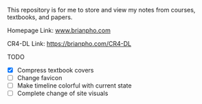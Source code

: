 This repository is for me to store and view my notes from courses, textbooks, and papers.

Homepage Link:  www.brianpho.com

CR4-DL Link: https://brianpho.com/CR4-DL

TODO
- [x] Compress textbook covers
- [ ] Change favicon
- [ ] Make timeline colorful with current state
- [ ] Complete change of site visuals 
